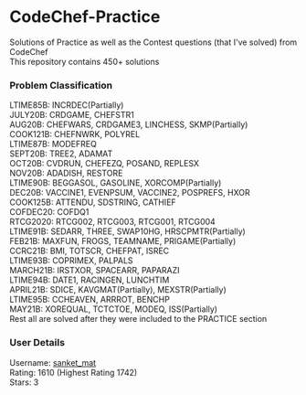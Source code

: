 # CodeChef-Practice
Solutions of Practice as well as the Contest questions (that I've solved) from CodeChef  
This repository contains 450+ solutions  

### Problem Classification
LTIME85B: INCRDEC(Partially)  
JULY20B: CRDGAME, CHEFSTR1  
AUG20B: CHEFWARS, CRDGAME3, LINCHESS, SKMP(Partially)  
COOK121B: CHEFNWRK, POLYREL  
LTIME87B: MODEFREQ  
SEPT20B: TREE2, ADAMAT  
OCT20B: CVDRUN, CHEFEZQ, POSAND, REPLESX  
NOV20B: ADADISH, RESTORE  
LTIME90B: BEGGASOL, GASOLINE, XORCOMP(Partially)  
DEC20B: VACCINE1, EVENPSUM, VACCINE2, POSPREFS, HXOR  
COOK125B: ATTENDU, SDSTRING, CATHIEF  
COFDEC20: COFDQ1  
RTCG2020: RTCG002, RTCG003, RTCG001, RTCG004  
LTIME91B: SEDARR, THREE, SWAP10HG, HRSCPMTR(Partially)  
FEB21B: MAXFUN, FROGS, TEAMNAME, PRIGAME(Partially)  
CCRC21B: BMI, TOTSCR, CHEFPAT, ISREC  
LTIME93B: COPRIMEX, PALPALS  
MARCH21B: IRSTXOR, SPACEARR, PAPARAZI  
LTIME94B: DATE1, RACINGEN, LUNCHTIM  
APRIL21B: SDICE, KAVGMAT(Partially), MEXSTR(Partially)  
LTIME95B: CCHEAVEN, ARRROT, BENCHP  
MAY21B: XOREQUAL, TCTCTOE, MODEQ, ISS(Partially)  
Rest all are solved after they were included to the PRACTICE section  

### User Details
Username: [sanket_mat](https://www.codechef.com/users/sanket_mat)  
Rating: 1610 (Highest Rating 1742)  
Stars: 3  
